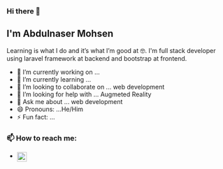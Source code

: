### Hi there 👋
## I'm Abdulnaser Mohsen
Learning is what I do and it’s what I’m good at 🤓.
I'm full stack developer using laravel framework at backend and bootstrap at frontend.

- 🔭 I’m currently working on ...
- 🌱 I’m currently learning ...
- 👯 I’m looking to collaborate on ... web development
- 🤔 I’m looking for help with ... Augmeted Reality
- 💬 Ask me about ... web development
- 😄 Pronouns: ...He/Him
- ⚡ Fun fact: ...

### 📫 How to reach me:
- [<img align="left" alt="abdulnaser-mohsen-7233a5103 |LinkedIn" width="22px" src="https://cdn.jsdelivr.net/npm/simple-icons@v3/icons/linkedin.svg" />](https://www.linkedin.com/in/abdulnaser-mohsen-7233a5103/)
